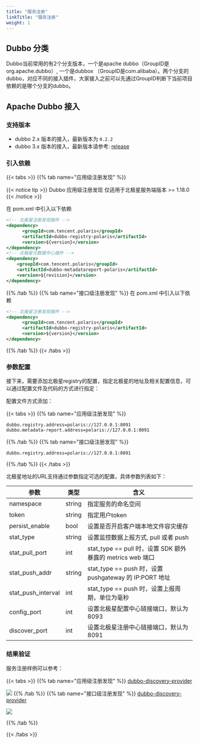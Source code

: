 ```yaml
---
title: "服务注册"
linkTitle: "服务注册"
weight: 1
---
```


## Dubbo 分类

Dubbo当前常用的有2个分支版本，一个是apache dubbo（GroupID是org.apache.dubbo）, 一个是dubbox （GroupID是com.alibaba）。两个分支的dubbo，对应不同的接入插件，大家接入之前可以先通过GroupID判断下当前项目依赖的是哪个分支的dubbo。

## Apache Dubbo 接入

### 支持版本

- dubbo 2.x 版本的接入，最新版本为 ```0.2.2```
- dubbo 3.x 版本的接入，最新版本请参考: [release](https://github.com/polarismesh/dubbo-java-polaris/releases)

### 引入依赖

{{< tabs >}}
{{% tab name="应用级注册发现" %}}

{{< notice tip >}} Dubbo 应用级注册发现 仅适用于北极星服务端版本 >= 1.18.0 {{< /notice >}} 

在 pom.xml 中引入以下依赖

```xml
<!-- 北极星注册发现插件 -->
<dependency>
      <groupId>com.tencent.polaris</groupId>
      <artifactId>dubbo-registry-polaris</artifactId>
      <version>${version}</version>
</dependency>
<!-- 北极星元数据中心插件 -->
<dependency>
    <groupId>com.tencent.polaris</groupId>
    <artifactId>dubbo-metadatareport-polaris</artifactId>
    <version>${revision}</version>
</dependency>
```

{{% /tab %}}
{{% tab name="接口级注册发现" %}}
在 pom.xml 中引入以下依赖

```xml
<!-- 北极星注册发现插件 -->
<dependency>
      <groupId>com.tencent.polaris</groupId>
      <artifactId>dubbo-registry-polaris</artifactId>
      <version>${version}</version>
</dependency>
```
{{% /tab %}}
{{< /tabs >}}


### 参数配置

接下来，需要添加北极星registry的配置，指定北极星的地址及相关配置信息，可以通过配置文件及代码的方式进行指定：

配置文件方式添加：

{{< tabs >}}
{{% tab name="应用级注册发现" %}}

```properties
dubbo.registry.address=polaris://127.0.0.1:8091
dubbo.metadata-report.address=polaris://127.0.0.1:8091
```

{{% /tab %}}
{{% tab name="接口级注册发现" %}}

```properties
dubbo.registry.address=polaris://127.0.0.1:8091
```

{{% /tab %}}
{{< /tabs >}}

北极星地址的URL支持通过参数指定可选的配置，具体参数列表如下：

| 参数               | 类型   | 含义                                                      |
|--------------------|--------|---------------------------------------------------------|
| namespace          | string | 指定服务的命名空间                                        |
| token              | string | 指定用户token                                             |
| persist_enable     | bool   | 设置是否开启客户端本地文件容灾缓存                        |
| stat_type          | string | 设置监控数据上报方式, pull 或者 push                      |
| stat_pull_port     | int    | stat_type == pull 时，设置 SDK 额外暴露的 metrics web 端口 |
| stat_push_addr     | string | stat_type == push 时，设置 pushgateway 的 IP:PORT 地址     |
| stat_push_interval | int    | stat_type == push 时，设置上报周期，单位为毫秒              |
| config_port        | int    | 设置北极星配置中心链接端口，默认为8093                     |
| discover_port      | int    | 设置北极星注册中心链接端口，默认为8091                     |

### 结果验证

服务注册样例可以参考：

{{< tabs >}}
{{% tab name="应用级注册发现" %}}
[dubbo-discovery-provider](https://github.com/polarismesh/dubbo-java-polaris/tree/dubbo-3.2.x/dubbo/dubbo-examples/dubbo-discovery-example/dubbo-quick-provider)

![](../图片/discovery/dubbo-application.png)
{{% /tab %}}
{{% tab name="接口级注册发现" %}}
[dubbo-discovery-provider](https://github.com/polarismesh/dubbo-java-polaris/tree/dubbo-2.x/dubbo/dubbo-examples/dubbo-discovery-example/dubbo-discovery-provider)

![](../图片/discovery/dubbo-interface.png)

{{% /tab %}}

{{< /tabs >}}
